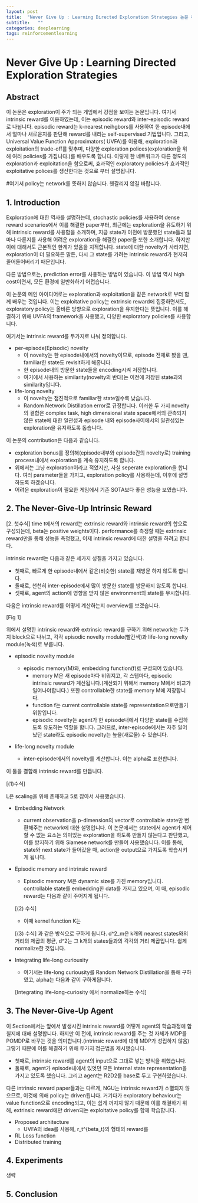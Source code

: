```yaml
---
layout: post
title:  "Never Give Up : Learning Directed Exploration Strategies 논문 리뷰"
subtitle:   ""
categories: deeplearning
tags: reinforcementlearning
---
```


# Never Give Up : Learning Directed Exploration Strategies

## Abstract

이 논문은 exploration이 주가 되는 게임에서 강점을 보이는 논문입니다.
여기서 intrinsic reward를 이용하였는데, 이는 episodic reward와 inter-episodic reward로 나뉩니다. episodic reward는 k-nearest neihgbors를 
사용하여 한 episode내에서 얼마나 새로운지를 판단해 reward를 내리는 self-supervised 기법입니다. 그리고, Universal Value Function Approximators(
UVFA)를 이용해, exploration과 exploitation의 trade-off를 맞추며, 다양한 exploration polices(exploration을 위해 여러 policies를 가집니다.)를 배우도록 합니다. 이렇게 한 네트워크가 다른 정도의 
exploration과 exploitation을 함으로써, 효과적인 exploratory policies가 효과적인 exploitative polices를 생산한다는 것으로 부터 설명됩니다.

#여기서 policy는 network를 뜻하지 않습니다. 헷갈리지 않길 바랍니다.

## 1. Introduction

Exploration에 대한 역사를 설명하는데, stochastic policies를 사용하여 dense reward scenarios에서 이를 해결한 paper부터, 최근에는 exploration을 
유도하기 위해 intrinsic reward를 사용함을 소개하며, 지금 state가 이전에 방문했던 state들과 얼마나 다른지를 사용해 어려운 exploration을 해결한 
paper들 또한 소개합니다. 하지만 이에 대해서도 근본적인 한계가 있음을 지적합니다. state에 대한 novelty가 사라지면, 
exploration이 더 필요하든 말든, 다시 그 state를 가려는 intrinsic reward가 현저히 줄어들어버리기 때문입니다. 

다른 방법으로는, prediction error를 사용하는 방법이 있습니다. 이 방법 역시 high cost이면서, 모든 환경에 일반화하기 어렵습니다.

이 논문의 메인 아이디어로는 exploration과 exploitation을 같은 network로 부터 함께 배우는 것입니다. 이는 exploitative policy는 extrinsic reward에 집중하면서도, exploratory policy는 올바른 방향으로 exploration을 유지한다는 뜻입니다. 이를 해결하기 위해 UVFA의 framework을 사용했고, 다양한 exploratory policies를 사용합니다.

여기서는 intrinsic reward를 두가지로 나눠 정의합니다.
* per-episode(Episodic) novelty
  * 이 novelty는 한 episode내에서의 novelty이므로, episode 전체로 봤을 땐, familiar한 state도 revisit하게 해줍니다.
  * 한 episode내의 방문한 state들을 encoding시켜 저장합니다.
  * 여기에서 사용하는 similarity(novelty의 반대)는 이전에 저장된 state과의 similarity입니다.
* life-long novelty
  * 이 novelty는 점진적으로 familiar한 state일수록 낮습니다.
  * Random Network Distillation error로 규정합니다.
이러한 두 가지 novelty의 결합은 complex task, high dimensional state space에서의 관측되지 않은 state에 대한 일관성과 episode 내와 episode사이에서의 일관성있는 exploration을 유지하도록 돕습니다.

이 논문의 contribution은 다음과 같습니다.
* exploration bonus를 정의해(episode내부와 episode간의 novelty로) training process내에서 exploration을 계속 유지하도록 합니다.
* 위에서는 그냥 exploration이라고 적었지만, 사실 seperate exploration을 합니다. 여러 parameter들을 가지고, exploration policy를 사용하는데, 이후에 설명하도록 하겠습니다.
* 어려운 exploration이 필요한 게임에서 기존 SOTA보다 좋은 성능을 보였습니다.


## 2. The Never-Give-Up Intrinsic Reward

[2. 첫수식]
time t에서의 reward는 extrinsic reward와 intrinsic reward의 합으로 구성되는데, beta는 positive weights이다. performance를 측정할 때는 extrinsic reward만을 통해 성능을 측정했고, 이제 intrinsic reward에 대한 설명을 하려고 합니다.

intrinsic reward는 다음과 같은 세가지 성질을 가지고 있습니다.
* 첫째로, 빠르게 한 episode내에서 같은(비슷한) state를 재방문 하지 않도록 합니다.
* 둘째로, 천천히 inter-episode에서 많이 방문한 state를 방문하지 않도록 합니다.
* 셋째로, agent의 action에 영향을 받지 않은 environment의 state를 무시합니다.

다음은 intrinsic reward를 어떻게 계산하는지 overview를 보겠습니다. 

[Fig 1]

위에서 설명한 intrinsic reward와 extrinsic reward를 구하기 위해 network는 두가지 block으로 나뉘고, 각각 episodic novelty module(빨간색)과 life-long novelty module(녹색)로 부릅니다.  

* episodic novelty module
  * episodic memory(M)와, embedding function(f)로 구성되어 있습니다.
    * memory M은 새 episode마다 비워지고, 각 스텝마다, episodic intrinsic reward가 계산됩니다.(계산되기 위해서 memory M에서 비교가 일어나야합니다.) 또한 controllable한 state를 memory M에 저장합니다.
    * function f는 current controllable state를 representation으로만들기 위함입니다.
    * episodic novelty는 agent가 한 episode내에서 다양한 state를 수집하도록 유도하는 역할을 합니다. 그러므로, inter-episode에서는 자주 일어났던 state라도 episodic novelty는 높을(새로울) 수 있습니다.

* life-long novelty module
  * inter-episode에서의 novelty를 계산합니다. 이는 alpha로 표현합니다.
  
이 둘을 결합해 intrinsic reward를 만듭니다.

[(1)수식]

L은 scaling을 위해 존재하고 5로 잡아서 사용했습니다.

* Embedding Network
  * current observation을 p-dimension의 vector로 controllable state만 변환해주는 network에 대한 설명입니다. 이 논문에서는 state에서 agent가 제어할 수 없는 요소는 의미있는 exploration을 하도록 만들지 않는다고 판단했고, 이를 방지하기 위해 Siamese network를 만들어 사용했습니다. 이를 통해, state와 next state가 들어갔을 때, action을 output으로 가지도록 학습시키게 됩니다.
* Episodic memory and intrinsic reward
  * Episodic memory M은 dynamic size를 가진 memory입니다. controllable state를 embedding한 data를 가지고 있으며, 이 때, episodic reward는 다음과 같이 주어지게 됩니다.
  
  [(2) 수식]
  
  * 이때 kernel function K는 
  
  [(3) 수식]
  과 같은 방식으로 구하게 됩니다. d^2_m은 k개의 nearest states와의 거리의 제곱의 평균, d^2는 그 k개의 states들과의 각각의 거리 제곱입니다. 쉽게 normalize한 것입니다.
* Integrating life-long curiousity
  * 여기서는 life-long curiousity를 Random Network Distillation을 통해 구하였고, alpha는 다음과 같이 구하게됩니다.
  
  [Integrating life-long-curiosity 에서 normalize하는 수식]
## 3. The Never-Give-Up Agent
이 Section에서는 앞에서 발생시킨 intrinsic reward를 어떻게 agent의 학습과정에 합칠지에 대해 설명합니다. 하지만 이 전에, intrinsic reward를 주는 것 자체가 MDP를 POMDP로 바꾸는 것을 의미합니다.(intrinsic reward에 대해 MDP가 성립하지 않음) 그렇기 때문에 이를 해결하기 위해 두가지 접근법을 제시했습니다.
* 첫째로, intrinsic reward를 agent의 input으로 그대로 넣는 방식을 취했습니다.
* 둘째로, agent가 episode내에서 있엇던 모든 internal state representation을 가지고 있도록 했습니다.
그리고 agent는 R2D2를 base로 두고 구현하였습니다.

다른 intrinsic reward paper들과는 다르게, NGU는 intrinsic reward가 소멸되지 않으므로, 이것에 의해 policy는 driven됩니다. 거기다가 exploratory behaviour는 value function으로 encoding되고, 이는 쉽게 꺼지지 않기 때문에 이를 해결하기 위해, extrinsic reward에만 driven되는 exploitative policy를 함께 학습합니다.

* Proposed architecture
  * UVFA의 idea를 사용해, r_t^{beta_t}의 형태의 reward를 
* RL Loss function
* Distributed training

## 4. Experiments
생략

## 5. Conclusion
    
    
  




  
